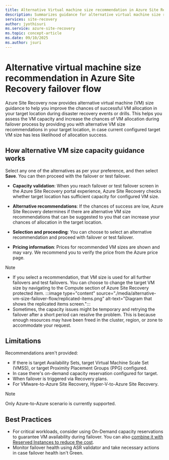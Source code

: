 ```yaml
---
title: Alternative Virtual machine size recommendation in Azure Site Recovery failover flow
description: Summarizes guidance for alternative virtual machine size recommendation in Azure Site Recovery failover flow.
services: site-recovery
author: jyothisuri
ms.service: azure-site-recovery
ms.topic: concept-article
ms.date: 09/10/2025
ms.author: jsuri
---
```


# Alternative virtual machine size recommendation in Azure Site Recovery failover flow 

Azure Site Recovery now provides alternative virtual machine (VM) size guidance to help you improve the chances of successful VM allocation in your target location during disaster recovery events or drills. This helps you assess the VM capacity and increase the chances of VM allocation during failover process by providing you with alternative VM size recommendations in your target location, in case current configured target VM size has less likelihood of allocation success. 

## How alternative VM size capacity guidance works 

Select any one of the alternatives as per your preference, and then select **Save**. You can then proceed with the failover or test failover. 

- **Capacity validation**: When you reach failover or test failover screen in the Azure Site Recovery portal experience, Azure Site Recovery checks whether target location has sufficient capacity for configured VM size. 

- **Alternative recommendations**: If the chances of success are low, Azure Site Recovery determines if there are alternative VM size recommendations that can be suggested to you that can increase your chances of allocation in the target location. 

- **Selection and proceeding**: You can choose to select an alternative recommendation and proceed with failover or test failover. 

- **Pricing information**: Prices for recommended VM sizes are shown and may vary. We recommend you to verify the price from the Azure price page.  

>[!NOTE]
>- If you select a recommendation, that VM size is used for all further failovers and test failovers. You can choose to change the target VM size by navigating to the Compute section of Azure Site Recovery protected item. 
> :::image type="content" source="./media/alternative-vm-size-failover-flow/replicated-items.png" alt-text="Diagram that shows the replicated items screen.":::
> - Sometimes, the capacity issues might be temporary and retrying the failover after a short period can resolve the problem. This is because enough resources may have been freed in the cluster, region, or zone to accommodate your request. 

## Limitations 

Recommendations aren't provided: 

- If there is target Availability Sets, target Virtual Machine Scale Set (VMSS), or target Proximity Placement Groups (PPG) configured. 
- In case there's on-demand capacity reservation configured for target. 
- When failover is triggered via Recovery plans.  
- For VMware-to-Azure Site Recovery, Hyper-V-to-Azure Site Recovery. 

>[!NOTE]
>Only Azure-to-Azure scenario is currently supported. 

## Best Practices 

- For critical workloads, consider using On-Demand capacity reservations to guarantee VM availability during failover. You can also [combine it with Reserved Instances to reduce the cost](https://techcommunity.microsoft.com/blog/azuregovernanceandmanagementblog/ensure-failover-capacity-at-optimal-cost-with-azure-site-recovery/4337357).
- Monitor failover health using ASR validator and take necessary actions in case failover health isn't Green. 
